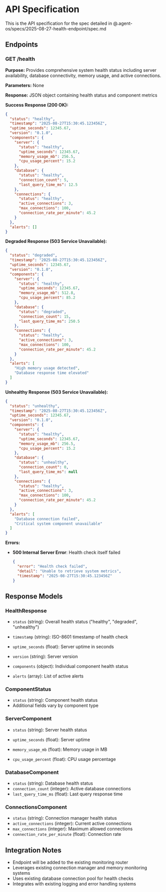 # API Specification

This is the API specification for the spec detailed in @.agent-os/specs/2025-08-27-health-endpoint/spec.md

## Endpoints

### GET /health

**Purpose:** Provides comprehensive system health status including server availability, database connectivity, memory usage, and active connections.

**Parameters:** None

**Response:** JSON object containing health status and component metrics

**Success Response (200 OK):**

```json
{
  "status": "healthy",
  "timestamp": "2025-08-27T15:30:45.123456Z",
  "uptime_seconds": 12345.67,
  "version": "0.1.0",
  "components": {
    "server": {
      "status": "healthy",
      "uptime_seconds": 12345.67,
      "memory_usage_mb": 256.5,
      "cpu_usage_percent": 15.2
    },
    "database": {
      "status": "healthy",
      "connection_count": 5,
      "last_query_time_ms": 12.5
    },
    "connections": {
      "status": "healthy",
      "active_connections": 3,
      "max_connections": 100,
      "connection_rate_per_minute": 45.2
    }
  },
  "alerts": []
}
```

**Degraded Response (503 Service Unavailable):**

```json
{
  "status": "degraded",
  "timestamp": "2025-08-27T15:30:45.123456Z",
  "uptime_seconds": 12345.67,
  "version": "0.1.0",
  "components": {
    "server": {
      "status": "healthy",
      "uptime_seconds": 12345.67,
      "memory_usage_mb": 512.8,
      "cpu_usage_percent": 85.2
    },
    "database": {
      "status": "degraded",
      "connection_count": 15,
      "last_query_time_ms": 250.5
    },
    "connections": {
      "status": "healthy",
      "active_connections": 3,
      "max_connections": 100,
      "connection_rate_per_minute": 45.2
    }
  },
  "alerts": [
    "High memory usage detected",
    "Database response time elevated"
  ]
}
```

**Unhealthy Response (503 Service Unavailable):**

```json
{
  "status": "unhealthy",
  "timestamp": "2025-08-27T15:30:45.123456Z",
  "uptime_seconds": 12345.67,
  "version": "0.1.0",
  "components": {
    "server": {
      "status": "healthy",
      "uptime_seconds": 12345.67,
      "memory_usage_mb": 256.5,
      "cpu_usage_percent": 15.2
    },
    "database": {
      "status": "unhealthy",
      "connection_count": 0,
      "last_query_time_ms": null
    },
    "connections": {
      "status": "healthy",
      "active_connections": 3,
      "max_connections": 100,
      "connection_rate_per_minute": 45.2
    }
  },
  "alerts": [
    "Database connection failed",
    "Critical system component unavailable"
  ]
}

```

**Errors:**

- **500 Internal Server Error**: Health check itself failed

  ```json
  {
    "error": "Health check failed",
    "detail": "Unable to retrieve system metrics",
    "timestamp": "2025-08-27T15:30:45.123456Z"
  }

  ```

## Response Models

### HealthResponse

- `status` (string): Overall health status ("healthy", "degraded", "unhealthy")
- `timestamp` (string): ISO-8601 timestamp of health check

- `uptime_seconds` (float): Server uptime in seconds
- `version` (string): Server version
- `components` (object): Individual component health status
- `alerts` (array): List of active alerts

### ComponentStatus

- `status` (string): Component health status
- Additional fields vary by component type

### ServerComponent

- `status` (string): Server health status
- `uptime_seconds` (float): Server uptime
- `memory_usage_mb` (float): Memory usage in MB

- `cpu_usage_percent` (float): CPU usage percentage

### DatabaseComponent

- `status` (string): Database health status
- `connection_count` (integer): Active database connections
- `last_query_time_ms` (float): Last query response time

### ConnectionsComponent

- `status` (string): Connection manager health status
- `active_connections` (integer): Current active connections
- `max_connections` (integer): Maximum allowed connections
- `connection_rate_per_minute` (float): Connection rate

## Integration Notes

- Endpoint will be added to the existing monitoring router
- Leverages existing connection manager and memory monitoring systems
- Uses existing database connection pool for health checks
- Integrates with existing logging and error handling systems
